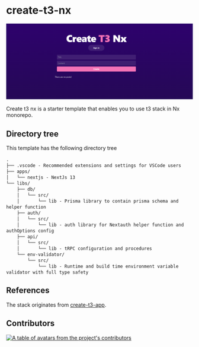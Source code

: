# create-t3-nx

![screenshot](./docs/assets/screenshot.png)

Create t3 nx is a starter template that enables you to use t3 stack in Nx monorepo.

## Directory tree

This template has the following directory tree

```
.
├── .vscode - Recommended extensions and settings for VSCode users
├── apps/
│   └── nextjs - NextJs 13
└── libs/
    ├── db/
    │   └── src/
    │       └── lib - Prisma library to contain prisma schema and helper function
    ├── auth/
    │   └── src/
    │       └── lib - auth library for Nextauth helper function and authOptions config
    ├── api/
    │   └── src/
    │       └── lib - tRPC configuration and procedures
    └── env-validator/
        └── src/
            └── lib - Runtime and build time environment variable validator with full type safety
```

## References

The stack originates from [create-t3-app](https://github.com/t3-oss/create-t3-app).

## Contributors

<a href="https://github.com/endalk200/create-t3-nx/graphs/contributors">
  <p>
    <img width="60px" src="https://contrib.rocks/image?repo=endalk200/create-t3-nx" alt="A table of avatars from the project's contributors" />
  </p>
</a>
